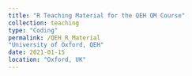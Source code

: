 ```yaml
---
title: "R Teaching Material for the QEH QM Course"
collection: teaching
type: "Coding"
permalink: /QEH_R_Material
"University of Oxford, QEH"
date: 2021-01-15
location: "Oxford, UK"
---
```

